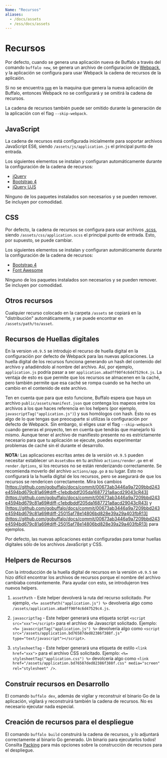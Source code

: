 ```yaml
---
Name: "Recursos"
aliases:
  - /docs/assets
  - /ess/docs/assets
---
```

# Recursos

Por defecto, cuando se genera una aplicación nueva de Buffalo a través del comando `buffalo new`, se genera un archivo de configuracion de [Webpack](https://webpack.github.io), y la aplicación se configura para usar Webpack la cadena de recursos de la aplicaión.

Si no se encuentra [`npm`](https://www.npmjs.com) en la maquina que genera la nueva aplicación de Buffalo, entonces Webpack no se configurará y se omitirá la cadena de recursos.

La cadena de recursos también puede ser omitido durante la generación de la aplicación con el flag `--skip-webpack`.

## JavaScript

La cadena de recursos está configurada inicialmente para soportar archivos JavaScript ES6, siendo `/assets/js/application.js` el principal punto de entrada.

Los siguientes elementos se instalan y configuran automáticamente durante la configuración de la cadena de recursos:

* [jQuery](https://jquery.com)
* [Bootstrap 4](http://getbootstrap.com)
* [jQuery UJS](https://github.com/rails/jquery-ujs)

Ninguno de los paquetes instalados son necesarios y se pueden remover. Se incluyen por comodidad.

## CSS

Por defecto, la cadena de recursos se configura para usar archivos [.scss](http://sass-lang.com), siendo `/assets/css/application.scss` el principal punto de entrada. Esto, por supuesto, se puede cambiar.

Los siguientes elementos se instalan y configuran automáticamente durante la configuración de la cadena de recursos:

* [Bootstrap 4](http://getbootstrap.com)
* [Font Awesome](http://fontawesome.io)


Ninguno de los paquetes instalados son necesarios y se pueden remover. Se incluyen por comodidad.

## Otros recursos

Cualquier recurso colocado en la carpeta `/assets` se copiará en la "distribución" automáticamente, y se puede encontrar en `/assets/path/to/asset`.

## Recursos de Huellas digitales

En la version `v0.9.5` se introdujo el recurso de huella digital en la configuración por defecto de Webpack para las nuevas aplicaciones. La huella digital de los recursos funciona generando un hash del contenido del archivo y añadiéndolo al nombre del archivo. Así, por ejemplo, `application.js` podría pasar a ser `application.a8adff90f4c6d47529c4.js`. La ventaja de esto es que permite que los recursos se almacenen en la caché, pero también permite que esa caché se rompa cuando se ha hecho un cambio en el contenido de este archivo.

Ten en cuenta que para que esto funcione, Buffalo espera que haya un archivo `public/assets/manifest.json` que contenga los mapeos entre los archivos a los que haces referencia en los helpers (por ejemplo, `javascriptTag("application.js")`) y sus homólogos con hash. Esto no es algo de lo que tengas que preocuparte si utilizas la configuración por defecto de Webpack. Sin embargo, si eliges usar el flag `--skip-webpack` cuando generas el proyecto, ten en cuenta que tendrás que manejarlo tú mismo. Aunque tener el archivo de manifiesto presente no es estrictamente necesario para que tu aplicación se ejecute, puedes experimentar problemas de caché sin él durante el desarrollo.

**NOTA:** Las aplicaciones escritas antes de la versión `v0.9.5` pueden necesitar establecer un `AssetsBox` en tu archivo `actions/render.go` en el `render.Options`, si los recursos no se están renderizando correctamente. Se recomienda moverlo del archivo `actions/app.go` a su lugar. Esto no configurará la la huella digital de los recursos, pero se asegurará de que los recursos se rendericen correctamente. Mira los cambios [https://github.com/gobuffalo/docs/commit/00673ab3446a9a7209bbd243e4594bd679c81a69#diff-c1ebdbddf205da1687721a8acd29043cR43](https://github.com/gobuffalo/docs/commit/00673ab3446a9a7209bbd243e4594bd679c81a69#diff-c1ebdbddf205da1687721a8acd29043cR43) y [https://github.com/gobuffalo/docs/commit/00673ab3446a9a7209bbd243e4594bd679c81a69#diff-25015af78e14806bd828e39a29a403fbR13](https://github.com/gobuffalo/docs/commit/00673ab3446a9a7209bbd243e4594bd679c81a69#diff-25015af78e14806bd828e39a29a403fbR13) para ejemplos.

Por defecto, las nuevas aplicaciones están configuradas para tomar huellas digitales sólo de los archivos JavaScript y CSS.

## Helpers de Recursos

Con la introducción de la huella digital de recursos en la versión `v0.9.5` se hizo difícil encontrar los archivos de recursos porque el nombre del archivo cambiaba constantemente. Para ayudar con esto, se introdujeron tres nuevos helpers.

1. `assetPath` - Este helper devolverá la ruta del recurso solicitado. Por ejemplo, `<%= assetPath("application.js") %>` devolvería algo como `/assets/application.a8adff90f4c6d47529c4.js`.

2. `javascriptTag` - Este helper generará una etiqueta script `<script src="xxx"></script>` para el archivo de Javascript solicitado. Ejemplo: `<%= javascriptTag("application.js") %>` devolvería algo como `<script src="/assets/application.bd76587ded82386f388f.js" type="text/javascript"></script>`.

3. `stylesheetTag` - Este helper generará una etiqueta de estilo `<link href="xxx">` para el archivo CSS solicitado. Ejemplo: `<%= stylesheetTag("application.css") %>` devolcería algo como `<link href="/assets/application.bd76587ded82386f388f.css" media="screen" rel="stylesheet" />`.

## Construir recursos en Desarrollo

El comando `buffalo dev`, además de vigilar y reconstruir el binario Go de la aplicación, vigilará y reconstruirá también la cadena de recursos. No es necesario ejecutar nada especial.

## Creación de recursos para el despliegue

El comando `buffalo build` construirá la cadena de recursos, y lo adjuntará correctamente al binario Go generado. Un binario para ejecutarlos todos! Consilta [Packing](/es/documentation/deploy/packing) para más opciones sobre la construcción de recursos para el despliegue.
